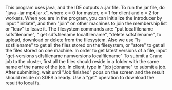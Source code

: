 This program uses java, and the IDE outputs a .jar file. To run the jar file, do "java -jar mp4.jar x", where x = 0 for master, x = 1 for client and x = 2 for workers.
When you are in the program, you can initialize the introducer by input "initiate", and then "join" on other machines to join the membership list or "leav" to leave it.
The filesystem commands are: "put localfilename sdfsfilename", " get sdfsfilename localfilename", "delete sdfsfilename", to upload, download or delete from the filesystem. Also we use "ls sdsfilename" to get all the files stored on the filesystem, or "store" to get all the files stored on one machine. In order to get latest versions of a file, input "get-versions sdfsfilename numversions
localfilename"
To submit a Crane job to the cluster, first all the files should reside in a folder with the same name of the name of the job. In client, type in "job jobname" to submit a job. After submitting, wait until "Job finished" pops on the screen and the result should reside on SDFS already. Use a "get" operation to download the result to local fs.
